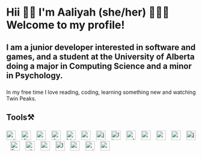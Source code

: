 <h1 align="left">Hii 👋🏽 I'm Aaliyah (she/her) 👩🏽‍💻 Welcome to my profile! </h1>

###
 
<h2 align="left">I am a junior developer interested in software and games, and a student at the University of Alberta doing a major in Computing Science and a minor in Psychology.</h2>

###

<p align="left">In my free time I love reading, coding, learning something new and watching Twin Peaks.</p>

###

<h2 align="left">Tools⚒️</h2>

###

<div align="left">
  <img src="https://cdn.jsdelivr.net/gh/devicons/devicon/icons/python/python-original.svg" height="25" alt="python logo"  />
  <img width="7" />
  <img src="https://skillicons.dev/icons?i=django" height="25" alt="django logo"  />
  <img width="7" />
  <img src="https://cdn.jsdelivr.net/gh/devicons/devicon/icons/postgresql/postgresql-original.svg" height="25" alt="postgresql logo"  />
  <img width="7" />
  <img src="https://cdn.jsdelivr.net/gh/devicons/devicon/icons/docker/docker-original.svg" height="25" alt="docker logo"  />
  <img width="7" />
  <img src="https://cdn.jsdelivr.net/gh/devicons/devicon/icons/html5/html5-original.svg" height="25" alt="html5 logo"  />
  <img width="7" />
  <img src="https://cdn.jsdelivr.net/gh/devicons/devicon/icons/css3/css3-original.svg" height="25" alt="css3 logo"  />
  <img width="7" />
  <img src="https://cdn.jsdelivr.net/gh/devicons/devicon/icons/javascript/javascript-original.svg" height="25" alt="javascript logo"  />
  <img width="7" />
  <img src="https://cdn.jsdelivr.net/gh/devicons/devicon/icons/linux/linux-original.svg" height="25" alt="linux logo"  />
  <img width="7" />
  <img src="https://cdn.jsdelivr.net/gh/devicons/devicon/icons/sqlite/sqlite-original.svg" height="25" alt="sqlite logo"  />
  <img width="7" />
  <img src="https://skillicons.dev/icons?i=mongodb" height="25" alt="mongodb logo"  />
  <img width="7" />
  <img src="https://skillicons.dev/icons?i=androidstudio" height="25" alt="androidstudio logo"  />
  <img width="7" />
  <img src="https://cdn.jsdelivr.net/gh/devicons/devicon/icons/gradle/gradle-original.svg" height="25" alt="gradle logo"  />
  <img width="7" />
  <img src="https://cdn.jsdelivr.net/gh/devicons/devicon/icons/java/java-original.svg" height="25" alt="java logo"  />
  <img width="7" />
  <img src="https://skillicons.dev/icons?i=firebase" height="25" alt="firebase logo"  />
  <img width="7" />
  <img src="https://cdn.jsdelivr.net/gh/devicons/devicon/icons/git/git-original.svg" height="25" alt="git logo"  />
  <img width="7" />
  <img src="https://skillicons.dev/icons?i=c" height="25" alt="c logo"  />
  <img width="7" />
  <img src="https://cdn.jsdelivr.net/gh/devicons/devicon/icons/lua/lua-original.svg" height="25" alt="lua logo"  />
  <img width="7" />
  <img src="https://cdn.jsdelivr.net/gh/devicons/devicon/icons/godot/godot-original.svg" height="25" alt="godot logo"  />
  <img width="7" />
  <img src="https://cdn.jsdelivr.net/gh/devicons/devicon/icons/unity/unity-original.svg" height="25" alt="unity logo"  />
  <img width="7" />
  <img src="https://cdn.jsdelivr.net/gh/devicons/devicon/icons/csharp/csharp-original.svg" height="25" alt="csharp logo"  />
</div>
